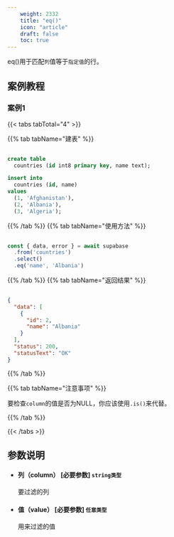 ```yaml
---
    weight: 2332
    title: "eq()"
    icon: "article"
    draft: false
    toc: true
---
```


eq()用于匹配`列`值等于`指定值`的行。

## 案例教程

### 案例1
{{< tabs tabTotal="4" >}}
 
{{% tab tabName="建表" %}}



  ```sql
                                                                                
  create table
    countries (id int8 primary key, name text);

  insert into
    countries (id, name)
  values
    (1, 'Afghanistan'),
    (2, 'Albania'),
    (3, 'Algeria');
  ```



{{% /tab %}}
{{% tab tabName="使用方法" %}}



  ```ts
                                                                                
  const { data, error } = await supabase
    .from('countries')
    .select()
    .eq('name', 'Albania')
  ```



{{% /tab %}}
{{% tab tabName="返回结果" %}}



  ```json
                                                                                
  {
    "data": [
      {
        "id": 2,
        "name": "Albania"
      }
    ],
    "status": 200,
    "statusText": "OK"
  }
  ```



{{% /tab %}}

{{% tab tabName="注意事项" %}}



要检查`column`的值是否为NULL，你应该使用`.is()`来代替。



{{% /tab %}}


{{< /tabs >}}




## 参数说明


<ul className="method-list-group">
  
<li className="method-list-item">
  <h4 className="method-list-item-label">
    <span className="method-list-item-label-name">
      列（column）
    </span>
    <span className="method-list-item-label-badge required">
      [必要参数]
    </span>
    <span className="method-list-item-validation">
      <code>string类型</code>
    </span>
  </h4>
  <div class="method-list-item-description">

要过滤的列

  </div>
  
</li>


<li className="method-list-item">
  <h4 className="method-list-item-label">
    <span className="method-list-item-label-name">
      值（value）
    </span>
    <span className="method-list-item-label-badge required">
      [必要参数]
    </span>
    <span className="method-list-item-validation">
      <code>任意类型</code>
    </span>
  </h4>
  <div class="method-list-item-description">

用来过滤的值

  </div>
  
</li>

</ul>
